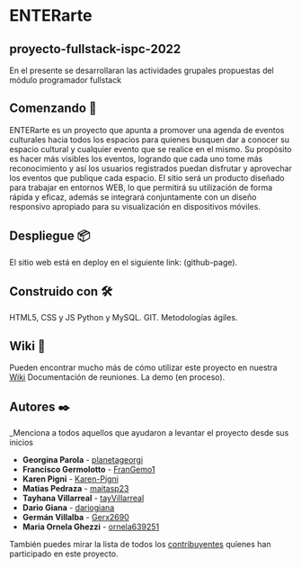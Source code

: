 # ENTERarte

## proyecto-fullstack-ispc-2022

En el presente se desarrollaran las actividades grupales propuestas del módulo programador fullstack

## Comenzando 🚀

ENTERarte es un proyecto que apunta a promover una agenda de eventos culturales hacia todos los espacios para quienes busquen dar a conocer su espacio cultural y cualquier evento que se realice en el mismo.
Su propósito es hacer más visibles los eventos, logrando que cada uno tome más reconocimiento y así los usuarios registrados puedan disfrutar y aprovechar los eventos que publique cada espacio.
El sitio será un producto diseñado para trabajar en entornos WEB, lo que permitirá su utilización de forma rápida y eficaz, además se integrará conjuntamente con un diseño responsivo apropiado para su visualización en dispositivos móviles.

## Despliegue 📦

El sitio web está en deploy en el siguiente link: (github-page).

## Construido con 🛠️

HTML5, CSS y JS
Python y MySQL.
GIT.
Metodologías ágiles.

## Wiki 📖

Pueden encontrar mucho más de cómo utilizar este proyecto en nuestra [Wiki](https://github.com/matiasp23/proyecto-fullstack-ispc-2022/wiki)
Documentación de reuniones.
La demo (en proceso).

## Autores ✒️

_Menciona a todos aquellos que ayudaron a levantar el proyecto desde sus inicios

* **Georgina Parola** - [planetageorgi](https://github.com/planetageorgi)
* **Francisco Germolotto** - [FranGemo1](https://github.com/FranGemo1)
* **Karen Pigni** - [Karen-Pigni](https://github.com/Karen-Pigni)
* **Matias Pedraza** - [maitasp23](https://github.com/matiasp23)
* **Tayhana Villarreal** - [tayVillarreal](https://github.com/tayVillarreal)
* **Dario Giana** - [dariogiana](https://github.com/dariogiana)
* **Germán Villalba** - [Gerx2690](https://github.com/Gerx2690)
* **Maria Ornela Ghezzi** - [ornela639251](https://github.com/ornela639251)

También puedes mirar la lista de todos los [contribuyentes](https://github.com/matiasp23/proyecto-fullstack-ispc-2022/graphs/contributors) quíenes han participado en este proyecto.
